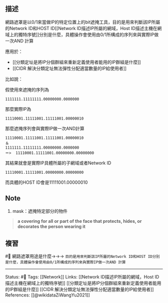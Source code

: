 
## 描述
網路遮罩是以0/1來當做IP的特定位置上的bit遮掩工具，目的是用來判斷該IP所屬的Network ID和HOST ID[[Network ID描述IP所屬的網域，Host ID描述主機在網域上的獨特序號]]分別是什麼，具體操作會使用由0/1所構成的序列來與實際IP做一次AND 計算

應用於：
- [[分類定址是將IP分個群組來重新定義使用者能用的IP群組是什麼]]
- [[CIDR 解決分類定址無法彈性分配適當數量的IP給使用者]]

比如說：

假使用來遮掩的序列為

```
1111111.11111111.00000000.0000000
```

那麼實際IP為

```
11110001.11111001.11111001.00000010
```
  
 那麼遮掩序列會與實際IP做一次AND計算
 ```
 11110001.11111001.11111001.00000010
 ＆
 1111111.11111111.00000000.0000000
 ＝>  11110001.11111001.00000000.00000000
 ```

其結果就會是實際IP具體所屬的子網域或者Network ID
```
11110001.11111001.00000000.00000000
```

而具體的HOST ID會是11111001.00000010



## Note
1. mask：遮掩特定部分的物件
>  **a covering for all or part of the face that protects, hides, or decorates the person wearing it**


## 複習

#🧠 網路遮罩用途是什麼->->-> `目的是用來判斷該IP所屬的Network ID和HOST ID分別是什麼，具體操作會使用由0/1所構成的序列來與實際IP做一次AND 計算`
<!--SR:!2023-07-14,221,230-->

---
Status: #🌱 
Tags:
[[Network]]
Links:
[[Network ID描述IP所屬的網域，Host ID描述主機在網域上的獨特序號]]
[[分類定址是將IP分個群組來重新定義使用者能用的IP群組是什麼]]
[[CIDR 解決分類定址無法彈性分配適當數量的IP給使用者]]
References:
[[@wikidataZiWangYu2021]]